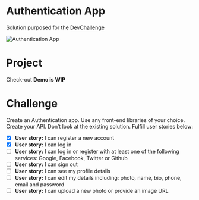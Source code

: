 # Authentication App

Solution purposed for the [DevChallenge](https://devchallenges.io/challenges/Jymh2b2FyebRTUljkNcb)

![Authentication App](https://devchallenges.io/_next/image?url=https%3A%2F%2Ffirebasestorage.googleapis.com%2Fv0%2Fb%2Fdevchallenges-1234.appspot.com%2Fo%2FchallengesDesigns%252FAuthenticationAppThumbnail.png%3Falt%3Dmedia%26token%3D74f358e8-ccaf-43fc-b0fd-8b9732d80ba6&w=750&q=75)

# Project

Check-out **Demo is WIP**

# Challenge

Create an Authentication app. Use any front-end libraries of your choice. Create your API. Don’t look at the existing solution. Fulfill user stories below:

- [x] **User story:** I can register a new account
- [x] **User story:** I can log in
- [ ] **User story:** I can log in or register with at least one of the following services: Google, Facebook, Twitter or Github
- [ ] **User story:** I can sign out
- [ ] **User story:** I can see my profile details
- [ ] **User story:** I can edit my details including: photo, name, bio, phone, email and password
- [ ] **User story:** I can upload a new photo or provide an image URL